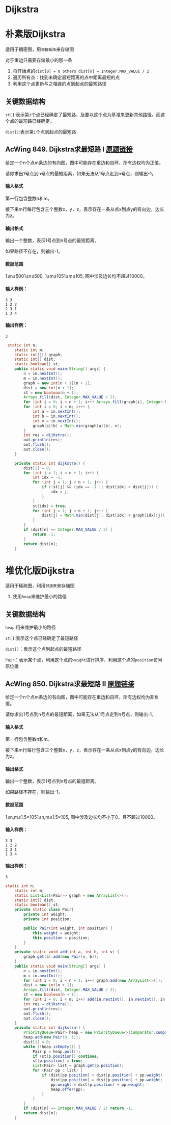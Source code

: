 # Dijkstra

# 朴素版Dijkstra

适用于稠密图，用`邻接矩阵`来存储图

对于重边只需要存储最小的那一条

1. 将开始点的`dist[0] = 0 others dist[n] = Integer.MAX_VALUE / 2`
2. 遍历所有点：找到未确定最短距离的点中距离最短的点
3. 利用这个点更新与之相连的点到起点的最短路径

## 关键数据结构

`st[]`:表示第`i`个点已经确定了最短路，及要以这个点为基准来更新其他路径，而这个点的最短路已经确定。

`dist[]`:表示第`i`个点到起点的最短路

## AcWing 849. Dijkstra求最短路 I   [原题链接](https://www.acwing.com/problem/content/851/)

给定一个n个点m条边的有向图，图中可能存在重边和自环，所有边权均为正值。

请你求出1号点到n号点的最短距离，如果无法从1号点走到n号点，则输出-1。

#### 输入格式

第一行包含整数n和m。

接下来m行每行包含三个整数x，y，z，表示存在一条从点x到点y的有向边，边长为z。

#### 输出格式

输出一个整数，表示1号点到n号点的最短距离。

如果路径不存在，则输出-1。

#### 数据范围

1≤n≤5001≤n≤500,
1≤m≤1051≤m≤105,
图中涉及边长均不超过10000。

#### 输入样例：

```
3 3
1 2 2
2 3 1
1 3 4
```

#### 输出样例：

```
3
```

```java
 static int n;
    static int m;
    static int[][] graph;
    static int[] dist;
    static boolean[] st;
    public static void main(String[] args) {
        n = in.nextInt();
        m = in.nextInt();
        graph = new int[n + 1][n + 1];
        dist = new int[n + 1];
        st = new boolean[n + 1];
        Arrays.fill(dist, Integer.MAX_VALUE / 2);
        for (int i = 0; i < n + 1; i++) Arrays.fill(graph[i], Integer.MAX_VALUE / 2);
        for (int i = 0; i < m; i++) {
            int a = in.nextInt();
            int b = in.nextInt();
            int v = in.nextInt();
            graph[a][b] = Math.min(graph[a][b], v);
        }
        int res = dijkstra();
        out.println(res);
        out.flush();
        out.close();
    }

    private static int dijkstra() {
        dist[1] = 0;
        for (int i = 1; i < n + 1; i++) {
            int idx = -1;
            for (int j = 1; j < n + 1; j++) {
                if (!st[j] && (idx == -1 || dist[idx] > dist[j])) {
                    idx = j;
                }
            }
            st[idx] = true;
            for (int j = 1; j < n + 1; j++) {
                dist[j] = Math.min(dist[j], dist[idx] + graph[idx][j]);
            }
        }
        if (dist[n] == Integer.MAX_VALUE / 2) {
            return -1;
        }
        return dist[n];
    }
```

# 堆优化版Dijkstra

适用于稀疏图，利用`邻接表`来存储图

1. 使用`heap`来维护最小的路径

## 关键数据结构

`heap`:用来维护最小的路径

`st[]`:表示这个点已经确定了最短路径

`dist[]`：表示这个点到起点的最短路径

`Pair`：表示某个点，利用这个点的`weight`进行排序，利用这个点的`position`访问原位置

## AcWing 850. Dijkstra求最短路 II   [原题链接](https://www.acwing.com/problem/content/852/)

给定一个n个点m条边的有向图，图中可能存在重边和自环，所有边权均为非负值。

请你求出1号点到n号点的最短距离，如果无法从1号点走到n号点，则输出-1。

#### 输入格式

第一行包含整数n和m。

接下来m行每行包含三个整数x，y，z，表示存在一条从点x到点y的有向边，边长为z。

#### 输出格式

输出一个整数，表示1号点到n号点的最短距离。

如果路径不存在，则输出-1。

#### 数据范围

1≤n,m≤1.5×1051≤n,m≤1.5×105,
图中涉及边长均不小于0，且不超过10000。

#### 输入样例：

```
3 3
1 2 2
2 3 1
1 3 4
```

#### 输出样例：

```
3
```

```java
static int n;
    static int m;
    static List<List<Pair>> graph = new ArrayList<>();
    static int[] dist;
    static boolean[] st;
    private static class Pair{
        private int weight;
        private int position;

        public Pair(int weight, int position) {
            this.weight = weight;
            this.position = position;
        }
    }
    private static void add(int a, int b, int v) {
        graph.get(a).add(new Pair(v, b));
    }
    public static void main(String[] args) {
        n = in.nextInt();
        m = in.nextInt();
        for (int i = 0; i < n + 1; i++) graph.add(new ArrayList<>());
        dist = new int[n + 1];
        Arrays.fill(dist, Integer.MAX_VALUE / 2);
        st = new boolean[n + 1];
        for (int i = 0; i < m; i++) add(in.nextInt(), in.nextInt(), in.nextInt());
        int res = dijkstra();
        out.println(res);
        out.flush();
        out.close();
    }
    private static int dijkstra() {
        PriorityQueue<Pair> heap = new PriorityQueue<>(Comparator.comparingInt(a -> a.weight));
        heap.add(new Pair(0, 1));
        dist[1] = 0;
        while (!heap.isEmpty()) {
            Pair p = heap.poll();
            if (st[p.position]) continue;
            st[p.position] = true;
            List<Pair> list = graph.get(p.position);
            for (Pair pp : list) {
                if (dist[pp.position] > dist[p.position] + pp.weight) {
                    dist[pp.position] = dist[p.position] + pp.weight;
                    pp.weight = dist[p.position] + pp.weight;
                    heap.offer(pp);
                }
            }
        }
        if (dist[n] == Integer.MAX_VALUE / 2) return -1;
        return dist[n];
    }
```

